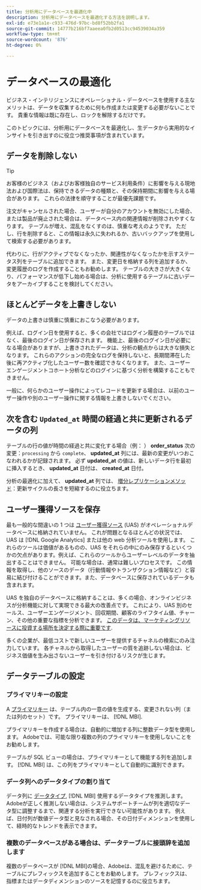 ```yaml
---
title: 分析用にデータベースを最適化中
description: 分析用にデータベースを最適化する方法を説明します。
exl-id: e73e1a1e-c933-476d-97bc-bd8f52bb2fa1
source-git-commit: 14777b216bf7aaeea0fb2d0513cc94539034a359
workflow-type: tm+mt
source-wordcount: '876'
ht-degree: 0%

---
```


# データベースの最適化

ビジネス・インテリジェンスにオペレーショナル・データベースを使用する主なメリットは、データを収集するために何も作成または変更する必要がないことです。 貴重な情報は既に存在し、ロックを解除するだけです。

このトピックには、分析用にデータベースを最適化し、生データから実用的なインサイトを引き出すのに役立つ推奨事項が含まれています。

## データを削除しない

>[!TIP]
>
>お客様のビジネス（およびお客様独自のサービス利用条件）に影響を与える現地法および国際法は、保持できるデータの種類と、その保持期間に影響を与える場合があります。 これらの法律を順守することが最優先課題です。

注文がキャンセルされた場合、ユーザーが自分のアカウントを無効にした場合、または製品が廃止された場合は、データベース内の関連情報が削除されやすくなります。 テーブルが増え、混乱をなくすのは、慎重な考えのようです。 ただし、行を削除すると、この情報は永久に失われるか、古いバックアップを使用して検索する必要があります。

代わりに、行がアクティブでなくなったか、関連性がなくなったかを示すステータス列をテーブルに追加できます。 また、変更日を格納する列を追加するか、変更履歴のログを作成することもお勧めします。 テーブルの大きさが大きくなり、パフォーマンスが低下し始める場合は、分析に使用するテーブルに古いデータをアーカイブすることを検討してください。

## ほとんどデータを上書きしない

データの上書きは慎重に慎重におこなう必要があります。

例えば、ログイン日を使用すると、多くの会社ではログイン履歴のテーブルではなく、最後のログイン日が保存されます。 機能上、最後のログイン日が必要になる場合がありますが、上書きされたデータは、分析の観点からは大きな損失となります。 これらのアクションの完全なログを保持しないと、長期間滞在した後に再アクティブ化したユーザー数を確認できなくなります。 また、ユーザーエンゲージメントコホート分析などのログインに基づく分析を構築することもできません。

一般に、何らかのユーザー操作によってレコードを更新する場合は、以前のユーザー操作や別のユーザー操作に関する情報を上書きしないでください。

## 次を含む `Updated_at` 時間の経過と共に更新されるデータの列

テーブルの行の値が時間の経過と共に変化する場合（例： ） **order\_status** 次の変更：`processing` から `complete`、 **updated\_at** 列には、最新の変更がいつおこなわれるかが記録されます。 必ず **updated\_at** の値は、新しいデータ行を最初に挿入するとき、 **updated\_at** 日付は、 **created\_at** 日付。

分析の最適化に加えて、 **updated\_at** 列では、 [増分レプリケーションメソッド](../data-analyst/data-warehouse-mgr/cfg-replication-methods.md)：更新サイクルの長さを短縮するのに役立ちます。

## ユーザー獲得ソースを保存

最も一般的な間違いの 1 つは [ユーザー獲得ソース](../data-analyst/analysis/google-track-user-acq.md) (UAS) がオペレーショナルデータベースに格納されていません。 これが問題となるほとんどの状況では、UAS は [!DNL Google Analytics] または他の web 分析ツールを使用します。 これらのツールは価値があるものの、UAS をそれらの中にのみ保存するといくつかの欠点があります。例えば、これらのツールからユーザーレベルのデータを抽出することはできません。 可能な場合は、通常は難しいプロセスです。 この情報を取得し、他のソースのデータ（行動情報やトランザクション情報など）と容易に結び付けることができます。また、データベースに保存されているデータも含まれます。

UAS を独自のデータベースに格納することは、多くの場合、オンラインビジネスが分析機能に対して実現できる最大の改善点です。 これにより、UAS 別のセールス、ユーザーエンゲージメント、回収期間、顧客のライフタイム値、チャーン、その他の重要な指標を分析できます。 [このデータは、マーケティングリソースに投資する場所を決定する際に重要です](../data-analyst/analysis/most-value-source-channel.md).

多くの企業が、最低コストで新しいユーザーを提供するチャネルの検索にのみ注力しています。 各チャネルから取得したユーザーの質を追跡しない場合は、ビジネス価値を生み出さないユーザーを引き付けるリスクが生じます。

## データテーブルの設定

### プライマリキーの設定

A [プライマリキー](https://en.wikipedia.org/wiki/Unique_key) は、テーブル内の一意の値を生成する、変更されない列（または列のセット）です。 プライマリキーは、 [!DNL MBI].

プライマリキーを作成する場合は、自動的に増加する列に整数データ型を使用します。 Adobeでは、可能な限り複数の列のプライマリキーを使用しないことをお勧めします。

テーブルが SQL ビューの場合は、プライマリキーとして機能する列を追加します。 [!DNL MBI] は、この列をプライマリキーとして自動的に識別できます。

### データ列へのデータタイプの割り当て

データ列に [データタイプ](https://en.wikipedia.org/wiki/Data_type), [!DNL MBI] 使用するデータタイプを推測します。 Adobeが正しく推測しない場合は、システムサポートチームが列を適切なデータ型に調整するまで、関連する分析を実行できない可能性があります。 例えば、日付列が数値データ型と見なされる場合、その日付ディメンションを使用して、経時的なトレンドを表示できます。

### 複数のデータベースがある場合は、データテーブルに接頭辞を追加します

複数のデータベースが [!DNL MBI]の場合、Adobeは、混乱を避けるために、テーブルにプレフィックスを追加することをお勧めします。 プレフィックスは、指標またはデータディメンションのソースを記憶するのに役立ちます。
